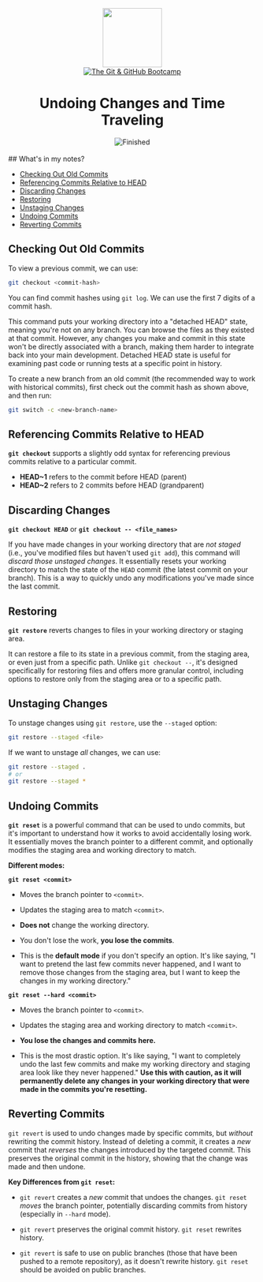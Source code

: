 
<div>
<div id="icon" align="center">
<img src="https://media3.giphy.com/media/v1.Y2lkPTc5MGI3NjExM3ZseHp6MDVnZTRheGNndnJ4eXlmYTI0ZHhidnY0b2R4MnU1enRlbSZlcD12MV9pbnRlcm5hbF9naWZfYnlfaWQmY3Q9cw/JWy2zBSXQ55W5Jh00D/giphy.gif" width="120"/>
</div>
<div id="title" align="center">
<a href="https://www.udemy.com/course/git-and-github-bootcamp/">
<img src="https://img.shields.io/badge/The_Git_&amp;_GitHub_Bootcamp-white?logo=udemy&style=for-the-badge&color=D2CBCB" alt="The Git &amp; GitHub Bootcamp" />
</a>
<h1>Undoing Changes and Time Traveling</h1>
</div>
</div>

<div align="center">
<img src="https://img.shields.io/badge/Finished-2025--02--02-white?labelColor=2A6041&color=B6EFD4" alt="Finished" />
<br />
<br />
</div>
## What's in my notes?

- [Checking Out Old Commits](#checking-out-old-commits)
- [Referencing Commits Relative to HEAD](#referencing-commits-relative-to-head)
- [Discarding Changes](#discarding-changes)
- [Restoring](#restoring)
- [Unstaging Changes](#unstaging-changes)
- [Undoing Commits](#undoing-commits)
- [Reverting Commits](#reverting-commits)

## Checking Out Old Commits

To view a previous commit, we can use:

```bash
git checkout <commit-hash>
```

You can find commit hashes using `git log`. We can use the first 7 digits of a commit hash.

This command puts your working directory into a "detached HEAD" state, meaning you're not on any branch. You can browse the files as they existed at that commit. However, any changes you make and commit in this state won't be directly associated with a branch, making them harder to integrate back into your main development. Detached HEAD state is useful for examining past code or running tests at a specific point in history.

To create a new branch from an old commit (the recommended way to work with historical commits), first check out the commit hash as shown above, and then run:

```bash
git switch -c <new-branch-name>
```

## Referencing Commits Relative to HEAD

**`git checkout`** supports a slightly odd syntax for referencing previous commits relative to a particular commit.

- **HEAD~1** refers to the commit before HEAD (parent)
- **HEAD~2** refers to 2 commits before HEAD (grandparent)

## Discarding Changes

**`git checkout HEAD`** or **`git checkout -- <file_names>`**

If you have made changes in your working directory that are _not staged_ (i.e., you've modified files but haven't used `git add`), this command will _discard those unstaged changes_. It essentially resets your working directory to match the state of the `HEAD` commit (the latest commit on your branch). This is a way to quickly undo any modifications you've made since the last commit.

## Restoring

**`git restore`** reverts changes to files in your working directory or staging area.

It can restore a file to its state in a previous commit, from the staging area, or even just from a specific path. Unlike `git checkout --`, it's designed specifically for restoring files and offers more granular control, including options to restore only from the staging area or to a specific path.

## Unstaging Changes

To unstage changes using `git restore`, use the `--staged` option:

```bash
git restore --staged <file>
```

If we want to unstage _all_ changes, we can use:

```bash
git restore --staged .
# or
git restore --staged *
```

## Undoing Commits

**`git reset`** is a powerful command that can be used to undo commits, but it's important to understand how it works to avoid accidentally losing work. It essentially moves the branch pointer to a different commit, and optionally modifies the staging area and working directory to match.

**Different modes:**

**`git reset <commit>`**

- Moves the branch pointer to `<commit>`.

- Updates the staging area to match `<commit>`.

- **Does not** change the working directory.

- You don't lose the work, **you lose the commits**.

- This is the **default mode** if you don't specify an option. It's like saying, "I want to pretend the last few commits never happened, and I want to remove those changes from the staging area, but I want to keep the changes in my working directory."

**`git reset --hard <commit>`**

- Moves the branch pointer to `<commit>`.

- Updates the staging area and working directory to match `<commit>`.

- **You lose the changes and commits here.**

- This is the most drastic option. It's like saying, "I want to completely undo the last few commits and make my working directory and staging area look like they never happened." **Use this with caution, as it will permanently delete any changes in your working directory that were made in the commits you're resetting.**

## Reverting Commits

`git revert` is used to undo changes made by specific commits, but _without_ rewriting the commit history. Instead of deleting a commit, it creates a _new_ commit that _reverses_ the changes introduced by the targeted commit. This preserves the original commit in the history, showing that the change was made and then undone.

**Key Differences from `git reset`:**

- `git revert` creates a _new_ commit that undoes the changes. `git reset` _moves_ the branch pointer, potentially discarding commits from history (especially in `--hard` mode).

- `git revert` preserves the original commit history. `git reset` rewrites history.

- `git revert` is safe to use on public branches (those that have been pushed to a remote repository), as it doesn't rewrite history. `git reset` should be avoided on public branches.
